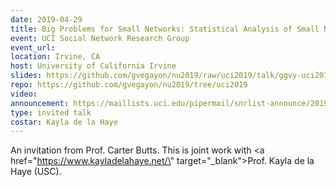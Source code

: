 ```yaml
---
date: 2019-04-29
title: Big Problems for Small Networks: Statistical Analysis of Small Networks and Team Performance
event: UCI Social Network Research Group
event_url:
location: Irvine, CA
host: University of California Irvine
slides: https://github.com/gvegayon/nu2019/raw/uci2019/talk/ggvy-uci2019-talk-handout.pdf
repo: https://github.com/gvegayon/nu2019/tree/uci2019
video:
announcement: https://maillists.uci.edu/pipermail/snrlist-announce/2019-April/000329.html
type: invited talk
costar: Kayla de la Haye
---
```


An invitation from Prof. Carter Butts. This is joint work with <a href=\"https://www.kayladelahaye.net/\" target=\"_blank\">Prof. Kayla de la Haye (USC)</a>.


